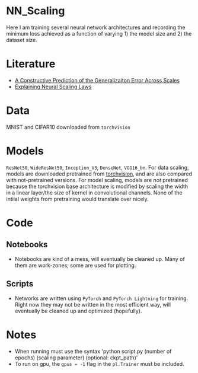# NN_Scaling

Here I am training several neural network architectures and recording the minimum loss achieved as a function of varying 1) the model size and 2) the dataset size.

# Literature

* [A Constructive Prediction of the Generalizaiton Error Across Scales](https://arxiv.org/abs/1909.12673)
* [Explaining Neural Scaling Laws](https://arxiv.org/abs/2102.06701)

# Data

MNIST and CIFAR10 downloaded from `torchvision`

# Models

`ResNet50`, `WideResNet50`, `Inception_V3`, `DenseNet`, `VGG16_bn`. For data scaling, models are downloaded pretrained from [torchvision](https://pytorch.org/vision/0.8/models.html), and are also compared with not-pretrained versions. For model scaling, models are *not* pretrained because the torchvision base architecture is modified by scaling the width in a linear layer/the size of kernel in convolutional channels. None of the intiial weights from pretraining would translate over nicely.

# Code

## Notebooks

* Notebooks are kind of a mess, will eventually be cleaned up. Many of them are work-zones; some are used for plotting.

## Scripts

* Networks are written using `PyTorch` and `PyTorch Lightning` for training. Right now they may not be written in the most efficient way, will eventually be cleaned up and optimized (hopefully).

# Notes
* When running must use the syntax 'python script.py (number of epochs) (scaling parameter) (optional: ckpt_path)'
* To run on gpu, the `gpus = -1` flag in the `pl.Trainer` must be included.

